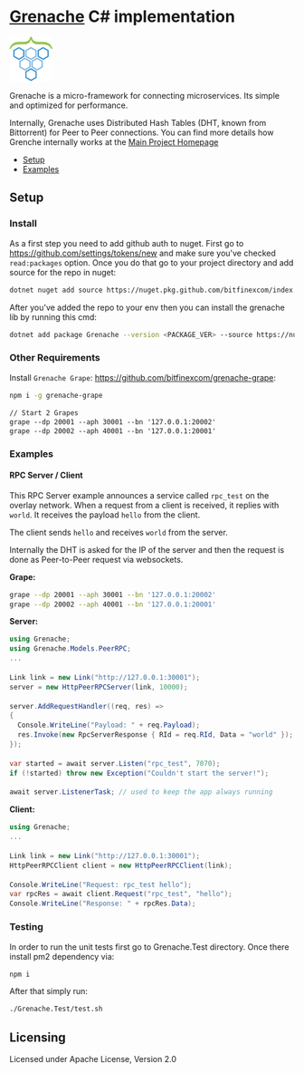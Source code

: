 # [Grenache](https://github.com/bitfinexcom/grenache) C# implementation

<img src="./packageIcon.png" width="15%" />

Grenache is a micro-framework for connecting microservices. Its simple and optimized for performance.

Internally, Grenache uses Distributed Hash Tables (DHT, known from Bittorrent) for Peer to Peer connections. You can find more details how Grenche internally works at the [Main Project Homepage](https://github.com/bitfinexcom/grenache)

 - [Setup](#setup)
 - [Examples](#examples)

## Setup

### Install

As a first step you need to add github auth to nuget. First go to https://github.com/settings/tokens/new and make sure you've checked `read:packages` option. Once you do that go to your project directory and add source for the repo in nuget:

```bash
dotnet nuget add source https://nuget.pkg.github.com/bitfinexcom/index.json --name github --username <YOUR_GITHUB_USERNAME> --password <YOUR_GENERATED_TOKEN> --store-password-in-clear-text
```

After you've added the repo to your env then you can install the grenache lib by running this cmd:
```bash
dotnet add package Grenache --version <PACKAGE_VER> --source https://nuget.pkg.github.com/bitfinexcom/index.json
```

### Other Requirements

Install `Grenache Grape`: https://github.com/bitfinexcom/grenache-grape:

```bash
npm i -g grenache-grape
```

```
// Start 2 Grapes
grape --dp 20001 --aph 30001 --bn '127.0.0.1:20002'
grape --dp 20002 --aph 40001 --bn '127.0.0.1:20001'
```

### Examples

#### RPC Server / Client

This RPC Server example announces a service called `rpc_test`
on the overlay network. When a request from a client is received,
it replies with `world`. It receives the payload `hello` from the
client.

The client sends `hello` and receives `world` from the server.

Internally the DHT is asked for the IP of the server and then the
request is done as Peer-to-Peer request via websockets.

**Grape:**

```bash
grape --dp 20001 --aph 30001 --bn '127.0.0.1:20002'
grape --dp 20002 --aph 40001 --bn '127.0.0.1:20001'
```

**Server:**

```csharp
using Grenache;
using Grenache.Models.PeerRPC;
...

Link link = new Link("http://127.0.0.1:30001");
server = new HttpPeerRPCServer(link, 10000);

server.AddRequestHandler((req, res) =>
{
  Console.WriteLine("Payload: " + req.Payload);
  res.Invoke(new RpcServerResponse { RId = req.RId, Data = "world" });
});

var started = await server.Listen("rpc_test", 7070);
if (!started) throw new Exception("Couldn't start the server!");

await server.ListenerTask; // used to keep the app always running

```

**Client:**

```csharp
using Grenache;
...

Link link = new Link("http://127.0.0.1:30001");
HttpPeerRPCClient client = new HttpPeerRPCClient(link);

Console.WriteLine("Request: rpc_test hello");
var rpcRes = await client.Request("rpc_test", "hello");
Console.WriteLine("Response: " + rpcRes.Data);

```

### Testing

In order to run the unit tests first go to Grenache.Test directory. Once there install pm2 dependency via:
```bash
npm i
```

After that simply run:
```bash
./Grenache.Test/test.sh
```

## Licensing
Licensed under Apache License, Version 2.0
